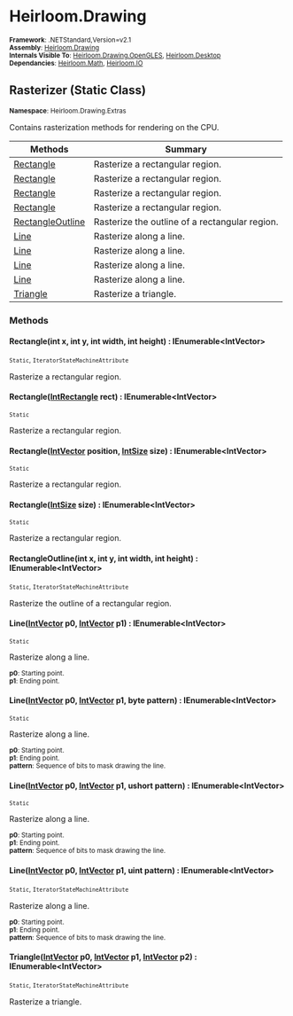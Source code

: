 # Heirloom.Drawing

<small>**Framework**: .NETStandard,Version=v2.1</small>  
<small>**Assembly**: [Heirloom.Drawing](../Heirloom.Drawing/Heirloom.Drawing.md)</small>  
<small>**Internals Visible To**: [Heirloom.Drawing.OpenGLES](../Heirloom.Drawing.OpenGLES/Heirloom.Drawing.OpenGLES.md), [Heirloom.Desktop](../Heirloom.Desktop/Heirloom.Desktop.md)</small>  
<small>**Dependancies**: [Heirloom.Math](../Heirloom.Math/Heirloom.Math.md), [Heirloom.IO](../Heirloom.IO/Heirloom.IO.md)</small>  

## Rasterizer (Static Class)
<small>**Namespace**: Heirloom.Drawing.Extras</sub></small>  

Contains rasterization methods for rendering on the CPU.

| Methods                          | Summary                                        |
|----------------------------------|------------------------------------------------|
| [Rectangle](#RECDECA78E1)        | Rasterize a rectangular region.                |
| [Rectangle](#RECD028156F)        | Rasterize a rectangular region.                |
| [Rectangle](#REC28237985)        | Rasterize a rectangular region.                |
| [Rectangle](#RECC6025A58)        | Rasterize a rectangular region.                |
| [RectangleOutline](#REC44029BC9) | Rasterize the outline of a rectangular region. |
| [Line](#LINFBC9F047)             | Rasterize along a line.                        |
| [Line](#LIN5B58C631)             | Rasterize along a line.                        |
| [Line](#LIN6A6A37CE)             | Rasterize along a line.                        |
| [Line](#LIN56286E65)             | Rasterize along a line.                        |
| [Triangle](#TRID0579333)         | Rasterize a triangle.                          |

### Methods

#### <a name="RECDECA78E1"></a>Rectangle(int x, int y, int width, int height) : IEnumerable\<IntVector>
<small>`Static`, `IteratorStateMachineAttribute`</small>

Rasterize a rectangular region.


#### <a name="RECD028156F"></a>Rectangle([IntRectangle](../Heirloom.Math/Heirloom.Math.IntRectangle.md) rect) : IEnumerable\<IntVector>
<small>`Static`</small>

Rasterize a rectangular region.


#### <a name="REC28237985"></a>Rectangle([IntVector](../Heirloom.Math/Heirloom.Math.IntVector.md) position, [IntSize](../Heirloom.Math/Heirloom.Math.IntSize.md) size) : IEnumerable\<IntVector>
<small>`Static`</small>

Rasterize a rectangular region.


#### <a name="RECC6025A58"></a>Rectangle([IntSize](../Heirloom.Math/Heirloom.Math.IntSize.md) size) : IEnumerable\<IntVector>
<small>`Static`</small>

Rasterize a rectangular region.


#### <a name="REC44029BC9"></a>RectangleOutline(int x, int y, int width, int height) : IEnumerable\<IntVector>
<small>`Static`, `IteratorStateMachineAttribute`</small>

Rasterize the outline of a rectangular region.


#### <a name="LINFBC9F047"></a>Line([IntVector](../Heirloom.Math/Heirloom.Math.IntVector.md) p0, [IntVector](../Heirloom.Math/Heirloom.Math.IntVector.md) p1) : IEnumerable\<IntVector>
<small>`Static`</small>

Rasterize along a line.

<small>**p0**: <param name="p0">Starting point.</param></small>  
<small>**p1**: <param name="p1">Ending point.</param></small>  

#### <a name="LIN5B58C631"></a>Line([IntVector](../Heirloom.Math/Heirloom.Math.IntVector.md) p0, [IntVector](../Heirloom.Math/Heirloom.Math.IntVector.md) p1,  byte pattern) : IEnumerable\<IntVector>
<small>`Static`</small>

Rasterize along a line.

<small>**p0**: <param name="p0">Starting point.</param></small>  
<small>**p1**: <param name="p1">Ending point.</param></small>  
<small>**pattern**: <param name="pattern">Sequence of bits to mask drawing the line.</param></small>  

#### <a name="LIN6A6A37CE"></a>Line([IntVector](../Heirloom.Math/Heirloom.Math.IntVector.md) p0, [IntVector](../Heirloom.Math/Heirloom.Math.IntVector.md) p1, ushort pattern) : IEnumerable\<IntVector>
<small>`Static`</small>

Rasterize along a line.

<small>**p0**: <param name="p0">Starting point.</param></small>  
<small>**p1**: <param name="p1">Ending point.</param></small>  
<small>**pattern**: <param name="pattern">Sequence of bits to mask drawing the line.</param></small>  

#### <a name="LIN56286E65"></a>Line([IntVector](../Heirloom.Math/Heirloom.Math.IntVector.md) p0, [IntVector](../Heirloom.Math/Heirloom.Math.IntVector.md) p1, uint pattern) : IEnumerable\<IntVector>
<small>`Static`, `IteratorStateMachineAttribute`</small>

Rasterize along a line.

<small>**p0**: <param name="p0">Starting point.</param></small>  
<small>**p1**: <param name="p1">Ending point.</param></small>  
<small>**pattern**: <param name="pattern">Sequence of bits to mask drawing the line.</param></small>  

#### <a name="TRID0579333"></a>Triangle([IntVector](../Heirloom.Math/Heirloom.Math.IntVector.md) p0, [IntVector](../Heirloom.Math/Heirloom.Math.IntVector.md) p1, [IntVector](../Heirloom.Math/Heirloom.Math.IntVector.md) p2) : IEnumerable\<IntVector>
<small>`Static`, `IteratorStateMachineAttribute`</small>

Rasterize a triangle.


